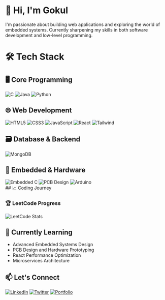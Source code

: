 # 👋 Hi, I'm Gokul 

I'm passionate about building web applications and exploring the world of embedded systems. Currently sharpening my skills in both software development and low-level programming.

# 🛠️ Tech Stack

## 🖥️ Core Programming
<div align="left">
  <img alt="C" src="https://img.shields.io/badge/C-00599C?style=for-the-badge&logo=c&logoColor=white"/>
  <img alt="Java" src="https://img.shields.io/badge/Java-ED8B00?style=for-the-badge&logo=java&logoColor=white"/>
  <img alt="Python" src="https://img.shields.io/badge/Python-3670A0?style=for-the-badge&logo=python&logoColor=white"/>
</div>

## 🌐 Web Development
<div align="left">
  <img alt="HTML5" src="https://img.shields.io/badge/HTML5-E34F26?style=for-the-badge&logo=html5&logoColor=white"/>
  <img alt="CSS3" src="https://img.shields.io/badge/CSS3-1572B6?style=for-the-badge&logo=css3&logoColor=white"/>
  <img alt="JavaScript" src="https://img.shields.io/badge/JavaScript-F7DF1E?style=for-the-badge&logo=javascript&logoColor=black"/>
  <img alt="React" src="https://img.shields.io/badge/React-20232A?style=for-the-badge&logo=react&logoColor=61DAFB"/>
  <img alt="Tailwind" src="https://img.shields.io/badge/Tailwind_CSS-38B2AC?style=for-the-badge&logo=tailwind-css&logoColor=white"/>
</div>

## 🗃️ Database & Backend
<div align="left">
  <img alt="MongoDB" src="https://img.shields.io/badge/MongoDB-47A248?style=for-the-badge&logo=mongodb&logoColor=white"/>
</div>

## 🔌 Embedded & Hardware
<div align="left">
  <img alt="Embedded C" src="https://img.shields.io/badge/Embedded_C-00599C?style=for-the-badge&logo=c&logoColor=white"/>
  <img alt="PCB Design" src="https://img.shields.io/badge/PCB_Design-10B981?style=for-the-badge&logo=circuit-diagram&logoColor=white"/>
  <img alt="Arduino" src="https://img.shields.io/badge/Arduino-00979D?style=for-the-badge&logo=arduino&logoColor=white"/>
</div>
## 📈 Coding Journey

### 🏆 LeetCode Progress
![LeetCode Stats](https://leetcard.jacoblin.cool/Gokul_r?theme=light&font=Fira%20Code&ext=contest)

## 🌱 Currently Learning
- Advanced Embedded Systems Design
- PCB Design and Hardware Prototyping
- React Performance Optimization
- Microservices Architecture

## 📫 Let's Connect
[![LinkedIn](https://img.shields.io/badge/LinkedIn-0077B5?style=for-the-badge&logo=linkedin&logoColor=white)](https://www.linkedin.com/in/gokulakannan-r-583b34281/)
[![Twitter](https://img.shields.io/badge/Twitter-1DA1F2?style=for-the-badge&logo=twitter&logoColor=white)](hat.openai.com)
[![Portfolio](https://img.shields.io/badge/Portfolio-FF5722?style=for-the-badge&logo=google-chrome&logoColor=white)](your-portfolio-url)
